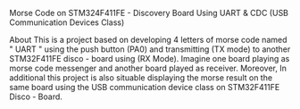 Morse Code on STM324F411FE - Discovery Board Using UART & CDC (USB Communication Devices Class)


About
This is a project based on developing 4 letters of morse code named " UART " using the push button (PA0) and transmitting (TX mode) to another STM32F411FE disco - board using (RX Mode). Imagine one board playing as morse code messenger and another board played as receiver.
Moreover, In additional this project is also situable displaying the morse result on the same board using the USB communication device class on STM32F411FE Disco - Board.

